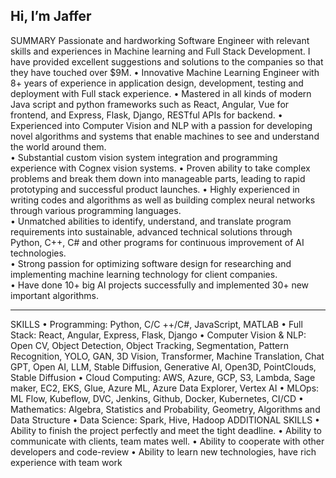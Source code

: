 ## Hi, I’m Jaffer

SUMMARY 
Passionate and hardworking Software Engineer with relevant skills and experiences in Machine learning and Full Stack Development. 
I have provided excellent suggestions and solutions to the companies so that they have touched over $9M. 
• Innovative Machine Learning Engineer with 8+ years of experience in application design, development, testing and deployment with Full stack experience. 
• Mastered in all kinds of modern Java script and python frameworks such as React, Angular, Vue for frontend, and Express, Flask, Django, RESTful APIs for backend. 
• Experienced into Computer Vision and NLP with a passion for developing novel algorithms and systems that enable machines to see and understand the world around them.  
• Substantial custom vision system integration and programming experience with Cognex vision systems. 
• Proven ability to take complex problems and break them down into manageable parts, leading to rapid prototyping and successful product launches. 
• Highly experienced in writing codes and algorithms as well as building complex neural networks through various programming languages.  
• Unmatched abilities to identify, understand, and translate program requirements into sustainable, advanced technical solutions through Python, C++, C# and other programs for continuous improvement of AI technologies.   
• Strong passion for optimizing software design for researching and implementing machine learning technology for client companies.  
• Have done 10+ big AI projects successfully and implemented 30+ new important algorithms. 

---

SKILLS 
• Programming: Python, C/C ++/C#, JavaScript, MATLAB 
• Full Stack: React, Angular, Express, Flask, Django 
• Computer Vision & NLP: Open CV, Object Detection, Object Tracking, Segmentation, Pattern Recognition, YOLO, GAN, 3D Vision, Transformer, Machine Translation, Chat GPT, Open AI, LLM, Stable Diffusion, Generative AI, Open3D, PointClouds, Stable Diffusion 
• Cloud Computing: AWS, Azure, GCP, S3, Lambda, Sage maker, EC2, EKS, Glue, Azure ML, Azure Data Explorer, Vertex AI 
• MLOps: ML Flow, Kubeflow, DVC, Jenkins, Github, Docker, Kubernetes, CI/CD 
• Mathematics: Algebra, Statistics and Probability, Geometry, Algorithms and Data Structure 
• Data Science: Spark, Hive, Hadoop 
ADDITIONAL SKILLS 
• Ability to finish the project perfectly and meet the tight deadline. 
• Ability to communicate with clients, team mates well. 
• Ability to cooperate with other developers and code-review 
• Ability to learn new technologies, have rich experience with team work 

